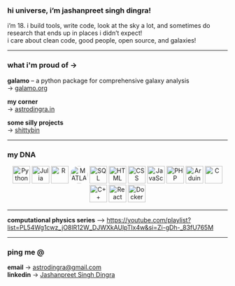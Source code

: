 ### hi universe, i’m jashanpreet singh dingra!  

i’m 18. i build tools, write code, look at the sky a lot, and sometimes do research that ends up in places i didn’t expect!  
i care about clean code, good people, open source, and galaxies!  

---

### what i'm proud of →  

**galamo** – a python package for comprehensive galaxy analysis  
→ [galamo.org](https://www.galamo.org)  

**my corner**  
→ [astrodingra.in](https://www.astrodingra.in)  

**some silly projects**  
→ [shittybin](https://github.com/shittybin)  

---

### my DNA

<p align="center">
  <img src="https://cdn.jsdelivr.net/gh/devicons/devicon/icons/python/python-original.svg" alt="Python" width="40" height="40"/>
  <img src="https://cdn.jsdelivr.net/gh/devicons/devicon/icons/julia/julia-original.svg" alt="Julia" width="40" height="40"/>
  <img src="https://cdn.jsdelivr.net/gh/devicons/devicon/icons/r/r-original.svg" alt="R" width="40" height="40"/>
  <img src="https://upload.wikimedia.org/wikipedia/commons/2/21/Matlab_Logo.png" alt="MATLAB" width="40" height="40" style="border-radius: 50%"/>
  <img src="https://cdn.jsdelivr.net/gh/devicons/devicon/icons/mysql/mysql-original.svg" alt="SQL" width="40" height="40"/>
  <img src="https://cdn.jsdelivr.net/gh/devicons/devicon/icons/html5/html5-original.svg" alt="HTML" width="40" height="40"/>
  <img src="https://cdn.jsdelivr.net/gh/devicons/devicon/icons/css3/css3-original.svg" alt="CSS" width="40" height="40"/>
  <img src="https://cdn.jsdelivr.net/gh/devicons/devicon/icons/javascript/javascript-original.svg" alt="JavaScript" width="40" height="40"/>
  <img src="https://cdn.jsdelivr.net/gh/devicons/devicon/icons/php/php-original.svg" alt="PHP" width="40" height="40"/>
  <img src="https://cdn.jsdelivr.net/gh/devicons/devicon/icons/arduino/arduino-original.svg" alt="Arduino" width="40" height="40"/>
  <img src="https://cdn.jsdelivr.net/gh/devicons/devicon/icons/c/c-original.svg" alt="C" width="40" height="40"/>
  <img src="https://cdn.jsdelivr.net/gh/devicons/devicon/icons/cplusplus/cplusplus-original.svg" alt="C++" width="40" height="40"/>
  <img src="https://cdn.jsdelivr.net/gh/devicons/devicon/icons/react/react-original.svg" alt="React" width="40" height="40"/>
  <img src="https://cdn.jsdelivr.net/gh/devicons/devicon/icons/docker/docker-original.svg" alt="Docker" width="40" height="40"/>

</p>  

---

**computational physics series** --> https://youtube.com/playlist?list=PL54Wg1cwz_jO8lR12W_DJWXkAUlpTlx4w&si=Zi-gDh-_83fU765M

---

### ping me @  

**email** → [astrodingra@gmail.com](mailto:astrodingra@gmail.com)  
**linkedin** → [Jashanpreet Singh Dingra](https://www.linkedin.com/in/jashanpreet-singh-dingra-2046b4206/)  
